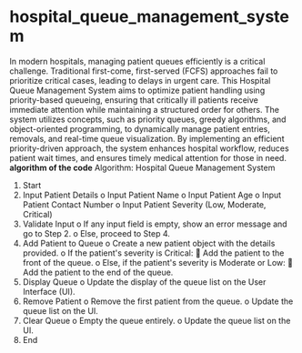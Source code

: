 # hospital_queue_management_system
In modern hospitals, managing patient queues efficiently is a critical challenge. Traditional first-come, first-served (FCFS) approaches fail to prioritize critical cases, leading to delays in urgent care. This Hospital Queue Management System aims to optimize patient handling using priority-based queueing, ensuring that critically ill patients receive immediate attention while maintaining a structured order for others. The system utilizes concepts, such as priority queues, greedy algorithms, and object-oriented programming, to dynamically manage patient entries, removals, and real-time queue visualization. By implementing an efficient priority-driven approach, the system enhances hospital workflow, reduces patient wait times, and ensures timely medical attention for those in need.
**algorithm of the code**
Algorithm: Hospital Queue Management System
1.	Start
2.	Input Patient Details 
  o	Input Patient Name
  o	Input Patient Age
  o	Input Patient Contact Number
  o	Input Patient Severity (Low, Moderate, Critical)
3.	Validate Input 
  o	If any input field is empty, show an error message and go to Step 2.
  o	Else, proceed to Step 4.
4.	Add Patient to Queue 
  o	Create a new patient object with the details provided.
  o	If the patient's severity is Critical: 
	    Add the patient to the front of the queue.
  o	Else, if the patient's severity is Moderate or Low: 
   	Add the patient to the end of the queue.
5.	Display Queue 
  o	Update the display of the queue list on the User Interface (UI).
6.	Remove Patient 
  o	Remove the first patient from the queue.
  o	Update the queue list on the UI.
7.	Clear Queue 
  o	Empty the queue entirely.
  o	Update the queue list on the UI.
8.	End

